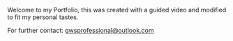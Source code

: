 Welcome to my Portfolio, this was created with a guided video and modified to fit my personal tastes. 

For further contact:
gwsprofessional@outlook.com

